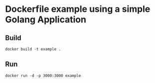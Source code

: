 # Dockerfile example using a simple Golang Application

## Build 
```
docker build -t example .
```
## Run

```
docker run -d -p 3000:3000 example
